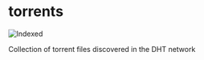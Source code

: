 torrents 
========
![Indexed](https://img.shields.io/badge/indexed-147674-blue)

Collection of torrent files discovered in the DHT network
